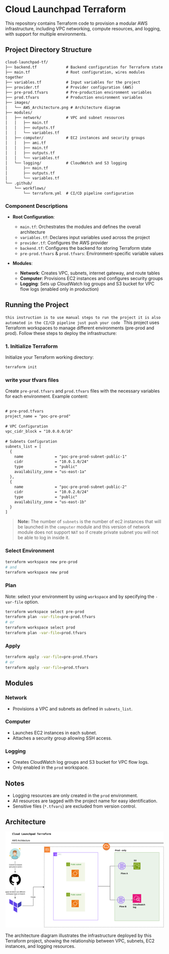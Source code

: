 # Cloud Launchpad Terraform

This repository contains Terraform code to provision a modular AWS infrastructure, including VPC networking, compute resources, and logging, with support for multiple environments.

## Project Directory Structure

```text
cloud-launchpad-tf/
├── backend.tf             # Backend configuration for Terraform state
├── main.tf                # Root configuration, wires modules together
├── variables.tf           # Input variables for the project
├── provider.tf            # Provider configuration (AWS)
├── pre-prod.tfvars        # Pre-production environment variables
├── prod.tfvars            # Production environment variables
├── images/
│   └── AWS_Architecture.png # Architecture diagram
├── modules/
│   ├── network/           # VPC and subnet resources
│   │   ├── main.tf
│   │   ├── outputs.tf
│   │   └── variables.tf
│   ├── computer/          # EC2 instances and security groups
│   │   ├── ami.tf
│   │   ├── main.tf
│   │   ├── outputs.tf
│   │   └── variables.tf
│   └── logging/           # CloudWatch and S3 logging
│       ├── main.tf
│       ├── outputs.tf
│       └── variables.tf
└── .github/
    └── workflows/
        └── terraform.yml  # CI/CD pipeline configuration
```

### Component Descriptions

- **Root Configuration**:
  - `main.tf`: Orchestrates the modules and defines the overall architecture
  - `variables.tf`: Declares input variables used across the project
  - `provider.tf`: Configures the AWS provider
  - `backend.tf`: Configures the backend for storing Terraform state
  - `pre-prod.tfvars` & `prod.tfvars`: Environment-specific variable values

- **Modules**:
  - **Network**: Creates VPC, subnets, internet gateway, and route tables
  - **Computer**: Provisions EC2 instances and configures security groups
  - **Logging**: Sets up CloudWatch log groups and S3 bucket for VPC flow logs (enabled only in production)

## Running the Project

`this instruction is to use manual steps to run the project it is also automated in the CI/CD pipeline just push your code `
This project uses Terraform workspaces to manage different environments (pre-prod and prod). Follow these steps to deploy the infrastructure:

### 1. Initialize Terraform

Initialize your Terraform working directory:

```bash
terraform init
```

###  write your tfvars files
Create `pre-prod.tfvars` and `prod.tfvars` files with the necessary variables for each environment. Example content:

```hcl

# pre-prod.tfvars
project_name = "poc-pre-prod"

# VPC Configuration
vpc_cidr_block = "10.0.0.0/16"

# Subnets Configuration
subnets_list = [
  {
    name              = "poc-pre-prod-subnet-public-1"
    cidr              = "10.0.1.0/24"
    type              = "public"
    availability_zone = "us-east-1a"
  },
  {
    name              = "poc-pre-prod-subnet-public-2"
    cidr              = "10.0.2.0/24"
    type              = "public"
    availability_zone = "us-east-1b"
  }
]

```

> **Note:** The number of `subnets` is the number of ec2 instances that will be launched in the `computer` module and this version of network module does not support `NAT` so if create private subnet you will not be able to log in inside it.

### Select Environment

```sh
terraform workspace new pre-prod
# and
terraform workspace new prod
```

### Plan

Note: select your environment by using `workspace` and by specifying the `-var-file` option.
```sh
terraform workspace select pre-prod
terraform plan -var-file=pre-prod.tfvars
# or
terraform workspace select prod
terraform plan -var-file=prod.tfvars
```

### Apply

```sh
terraform apply -var-file=pre-prod.tfvars
# or
terraform apply -var-file=prod.tfvars
```

## Modules

### Network

- Provisions a VPC and subnets as defined in `subnets_list`.

### Computer

- Launches EC2 instances in each subnet.
- Attaches a security group allowing SSH access.

### Logging

- Creates CloudWatch log groups and S3 bucket for VPC flow logs.
- Only enabled in the `prod` workspace.

## Notes

- Logging resources are only created in the `prod` environment.
- All resources are tagged with the project name for easy identification.
- Sensitive files (`*.tfvars`) are excluded from version control.

## Architecture

![Architecture Diagram](images/AWS_Architecture.png)

The architecture diagram illustrates the infrastructure deployed by this Terraform project, showing the relationship between VPC, subnets, EC2 instances, and logging resources.
